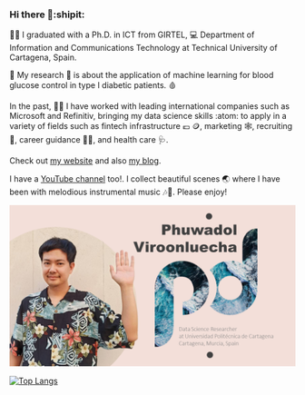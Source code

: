 ### Hi there 👋:shipit:

:student: I graduated with a Ph.D. in ICT from GIRTEL, :computer: Department of Information and Communications Technology at Technical University of Cartagena, Spain. 

:syringe: My research :microscope: is about the application of machine learning for blood glucose control in type I diabetic patients. :drop_of_blood: 

In the past, :technologist: I have worked with leading international companies such as Microsoft and Refinitiv, bringing my data science skills :atom: to apply in a variety of fields such as fintech infrastructure :euro: :coin:, marketing :spider_web:, recruiting :dart:, career guidance :teacher:, and health care :stethoscope:.

Check out [my website](https://www.phviro.com/) and also [my blog](https://phviro.blogspot.com/).

I have a [YouTube channel](https://www.youtube.com/channel/UC58QgysOyqYk4Uhc_rwXgpw/featured) too!. I collect beautiful scenes :earth_asia: where I have been with melodious instrumental music :notes::saxophone:. Please enjoy!

![image](https://github.com/vladipooh/vladipooh/blob/main/POOHlogo.png)

[![Top Langs](https://github-readme-stats.vercel.app/api/top-langs/?username=vladipooh&layout=compact&langs_count=8)](https://github.com/anuraghazra/github-readme-stats)
